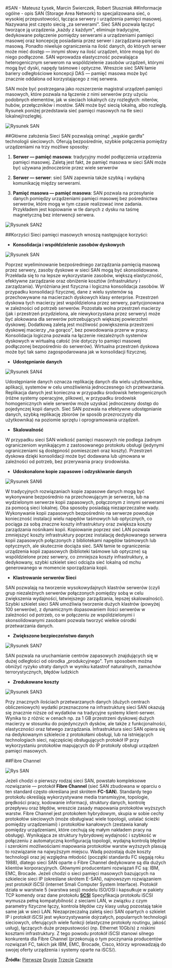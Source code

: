 #SAN - Mateusz Łysek, Marcin Świerczek, Robert Słuszniak
##Informacje ogólne - opis
SAN (Storage Area Network) to specjalizowana sieć, o wysokiej przepustowości, łącząca serwery i urządzenia pamięci masowej. Nazywana jest często siecią „za serwerami". Sieć SAN pozwala łączyć tworzące ją urządzenia „każdy z każdym", eliminuje tradycyjne, dedykowane połączenie pomiędzy serwerami a urządzeniami 
pamięci masowej oraz koncepcję posiadania przez serwer i zarządzania pamięcią masową. Ponadto niweluje ograniczenia na ilość danych, do których serwer może mieć dostęp — innymi słowy na ilość urządzeń, które mogą być do niego podłączone. SAN wprowadza elastyczność pozwalająca heterogenicznym serwerom na wspóldzielenie zasobów urządzeń, którymi mogą być dyski, napędy taśmowe i optyczne. Wreszcie sieć SAN łamie bariery odległościowe koncepcji DAS — pamięć masowa może być znacznie oddalona od korzystającego z niej serwera.

SAN może być postrzegana jako rozszerzenie magistral urządzeń pamięci masowych, które pozwala na łączenie z nimi serwerów przy użyciu podobnych elementów, jak w sieciach lokalnych czy rozległych: niterów, hubów, przełączników i mostów. SAN może być siecią lokalną, albo rozleglą. Rysunek poniżej przedstawia sieć pamięci masowych na tle sieci lokalnej/rozległej.

![Rysunek SAN](http://tkabus.pl/SAN2.PNG)

##Główne założenia
Sieci SAN pozwalają ominąć „wąskie gardła" technologii sieciowych. Oferują bezpośrednie, szybkie połączenia pomiędzy urządzeniami na trzy możliwe sposoby: 

1. **Serwer — pamięć masowa**: tradycyjny model podłączenia urządzenia pamięci masowej. Zaletą jest fakt, że pamięć masowa w sieci SAN może być używana jednocześnie przez wiele serwerów 

2. **Serwer — serwer**: sieć SAN zapewnia także szybką i wydajną komunikację między serwerami. 

3. **Pamięć masowa — pamięć masowa**: SAN pozwala na przesyłanie danych pomiędzy urządzeniami pamięci masowej bez pośrednictwa serwerów, które mogą w tym czasie realizować inne zadania. Przykładem jest kopiowanie w tle danych z dysku na taśmę magnetyczną bez interwencji serwera. 

 ![Rysunek SAN2](http://g1.computerworld.pl/news/2/2/221426)

##Korzyści
Sieci pamięci masowych wnoszą następujące korzyści: 

- **Konsolidacja i współdzielenie zasobów dyskowych** 

 ![Rysunek SAN](http://www.condusiv.com/images/san-nas.jpg)

Poprzez wyeliminowanie bezpośredniego zarządzania pamięcią masową przez serwery, zasoby dyskowe w sieci SAN mogą być skonsolidowane. Przekłada się to na lepsze wykorzystanie zasobów, większą elastyczność, efektywne zarządzanie oraz obniżenie kosztów (infrastruktury i zarządzania). Wyróżniana jest fizyczna i logiczna konsolidacja zasobów. W przypadku konsolidacji fizycznej, dane z wielu systemów są przechowywane na macierzach dyskowych klasy enterprise. Przestrzeń dyskowa tych macierzy jest wspóldzielona przez serwery, partycjonowana w zależności od potrzeb serwerów. Pozostała wolna przestrzeń macierzy (jak i przestrzeń przydzielona, ale niewykorzystana przez serwery) może być alokowana dla serwerów potrzebujących większej powierzchni dyskowej. Dodatkową zaletą jest możliwość powiększenia przestrzeni dyskowej macierzy „na gorąco", bez powodowania przerw w pracy. Konsolidacja logiczna pozwala na łączenie niezależnych systemów dyskowych w wirtualną całość (nie dotyczy to pamięci masowej podłączonej bezpośrednio do serwerów). Wirtualna przestrzeń dyskowa może być tak samo zagospodarowana jak w konsolidacji fizycznej. 

- **Udostępnianie danych** 

![Rysunek SAN4](http://beyondplm.com/wp-content/uploads/2011/07/plm-data-share.png)

Udostępnianie danych oznacza replikację danych dla wielu użytkowników, aplikacji, systemów w celu umożliwienia jednoczesnego ich przetwarzania. Replikacja danych jest konieczna w przypadku środowisk heterogenicznych (różne systemy operacyjne, plikowe), w przypadku środowisk homogenicznych wiele serwerów może uzyskać jednoczesny dostęp do pojedynczej kopii danych. Sieć SAN pozwala na efektywne udostępnianie danych, szybką replikację zbiorów (w sposób przezroczysty dla użytkownika) na poziomie sprzętu i oprogramowania urządzeń. 

- **Skalowalność** 

W przypadku sieci SAN wielkość pamięci masowych nie podlega żadnym ograniczeniom wynikającym z zastosowanego protokołu obsługi (jedynymi ograniczeniami są dostępność pomieszczeń oraz koszty). Przestrzeń dyskowa dzięki konsolidacji może być dodawana lub ujmowana w zależności od potrzeb, bez przerywania pracy środowiska. 

- **Udoskonalone kopie zapasowe i odzyskiwanie danych**

![Rysunek SAN6](http://cdn.toptenreviews.com/rev/site/cms/category_headers/761-h_main-w.png)

W tradycyjnych rozwiązaniach kopie zapasowe danych mogą być wykonywane bezpośrednio na przechowującym je serwerze, lub na wydzielonym serwerze kopii zapasowych, połączonym z innymi serwerami za pomocą sieci lokalnej. Oba sposoby posiadają niezaprzeczalne wady. Wykonywanie kopii zapasowych bezpośrednio na serwerze powoduje konieczność instalacji wielu napędów taśmowych lub optycznych, co pociąga za sobą znaczne koszty infrastruktury oraz zwiększa koszty zarządzania nośnikami kopii. Kopiowanie poprzez sieć LAN pozwala zmniejszyć koszty infrastruktury poprzez instalację dedykowanego serwera kopii zapasowych połączonych z bibliotekami napędów taśmowych lub optycznych, ale skutecznie dociąża sieć. SAN łamie te ograniczenia: urządzenia kopii zapasowych (biblioteki taśmowe lub optyczne) są wspóldzielone przez serwery, co zmniejsza koszty infrastruktury, a dedykowany, szybki szkielet sieci odciąża sieć lokalną od mchu generowanego w momencie sporządzania kopii. 

- **Klastrowanie serwerów Sieci**

SAN pozwalają na tworzenie wysokowydajnych klastrów serwerów (czyli grup niezależnych serwerów połączonych pomiędzy sobą w celu zwiększenia wydajności, łatwiejszego zarządzania, lepszej skalowalności). Szybki szkielet sieci SAN umożliwia tworzenie dużych klastrów (powyżej 100 serwerów), z dynamicznym dopasowaniem ilości serwerów w zależności od potrzeb, co w połączeniu ze wspóldzielonymi i skonsolidowanymi zasobami pozwala tworzyć wielkie ośrodki przetwarzania danych. 

- **Zwiększone bezpieczeństwo danych** 

![Rysunek SAN7](http://praxisdisability.com/Portals/53329/images/industry-level-data-security.jpg)

SAN pozwala na uruchamianie centrów zapasowych znajdujących się w dużej odległości od ośrodka „produkcyjnego". Tym sposobem można obniżyć ryzyko utraty danych w wyniku katastrof naturalnych, zamachów terrorystycznych, błędów ludzkich 

- **Zredukowane koszty** 

![Rysunek SAN3](http://www.nykoproperty.com.au/wp-content/uploads/2013/10/expense-reduction.jpg)

Przy znacznych ilościach przetwarzanych danych (dużych centrach obliczeniowych) wydatki przeznaczone na infrastrukturę sieci SAN okazują się znacznie niższe od wydatków na tradycyjne systemy klient-serwer. Wynika to z różnic w cenach np. za 1 GB przestrzeni dyskowej dużych macierzy w stosunku do pojedynczych dysków, ale także z funkcjonalności, elastyczności oraz łatwego zarządzania. 
Infrastruktura sieci SAN opiera się na dedykowanym szkielecie z protokołami obsługi, lub na istniejących technologiach sieci, najczęściej obsługujących protokół IP przy wykorzystaniu protokołów mapujących do lP protokoły obsługi urządzeń pamięci masowych. 

##Fibre Channel

 ![Rys SAN](http://www.comparex-group.com/MediaLibrary/Catalog/web/topic/pl/san_solutions_pl.png)

Jeżeli chodzi o pierwszy rodzaj sieci SAN, powstało kompleksowe rozwiązanie — protokół **Fibre Channel** (sieć SAN zbudowana w oparciu o ten standard często określana jest skrótem **FC-SAN**). Standardy tego protokołu określają wykorzystywane media transmisyjne, topologie, prędkości pracy, kodowanie informacji, struktury danych, kontrolę przepływu oraz błędów, wreszcie zasady mapowania protokołów wyższych warstw. Fibre Channel jest protokołem hybrydowym, skupia w sobie cechy protokołów sieciowych (może obsługiwać wiele topologii, ustalać ścieżki pomiędzy urządzeniami) i protokołów kanałowych (zestawia kanały pomiędzy urządzeniami, które cechują się małym nakładem pracy na obsługę). Wynikająca ze struktury hybrydowej wydajność i szybkość w połączeniu z automatyczną konfiguracją topologii, wydajną kontrolą błędów i szerokimi możliwościami mapowania protokołów warstw wyższych plasują to rozwiązanie na najwyższym miejscu. Wadą pozostają duże koszty technologii oraz jej względna młodość (początki standardu FC sięgają roku 1988), dlatego sieci SAN oparte o Fibre Channel dedykowane są dla dużych klientów korporacyjnych. Głównymi producentami rozwiązań FC są: IBM, EMC, Brocade. 
Jeżeli chodzi o sieci pamięci masowych bazujących na szkielecie sieci IP (określane skrótem E-SAN), najnowszym rozwiązaniem jest protokół iSCSI (internet Smali Computer System Interface). Protokół działa w warstwie 5 (warstwa sesji) modelu ISO/OSI i kapsułkuje w pakiety TCP komendy oraz dane protokołu **[SCSI](scsi/scsi.md)** Specyfikacja protokołu iSCSI wymusza pełną kompatybilność z sieciami LAN, w związku z czym parametry fizyczne łączy, kontrola błędów czy klasy usług pozostają takie same jak w sieci LAN. Niezaprzeczalną zaletą sieci SAN opartych o szkielet IP i protokół iSCSI jest wykorzystywanie dojrzałych, popularnych technologii sieciowych, oferujących wiele funkcji (elastyczne protokoły routingu, jakość usług), łączących duże przepustowości (np. Ethernet 10Gb/s) z niskimi kosztami infrastruktury. Z tego powodu protokół iSCSI stanowi silnego konkurenta dla Fibre Channel (przekonują o tym poczynania producentów rozwiązań FC, takich jak IBM, EMC, Brocade, Cisco, którzy wprowadzają do swojej oferty urządzenia i systemy oparte na iSCS/). 

**Źródła:**
[Pierwsze](http://zskl.p.lodz.pl/~morawski/Dyplomy/Praca%20dyplomowa%20p.%20Bozyka.pdf)
[Drugie](http://www.sieci.infopl.info/index.php/rodzaje/san/san)
[Trzecie](https://www.s4e.pl/das-nas-san-storage-nie-jedno-ma-imie/)
[Czwarte](http://www.integrator.solidex.com.pl/integrator/archiwum/archiwum-wydania-online/wydanie-2003/nr-5-6-2003-59/zasady-dobrej-praktyki-budowy-sieci-san-przyklady-rozwiazan)
